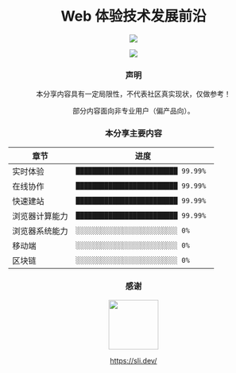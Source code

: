 <p align="center">
    <h1 align="center">Web 体验技术发展前沿</h1>
</p>

<p align="center">
    <a href="https://github.com/yu-tou/frontend-modern-experience-share-slide/discussions" target="_blank">
        <img src="https://img.shields.io/badge/Join%20the%20Discussion-on%20Github-green?&labelColor=000&style=for-the-badge&logo=github" />
    </a>
</p>
<p align="center">
    <a href="https://frontend-modern-share.vercel.app" target="_blank">
        <img src="https://img.shields.io/badge/Online%20Slide-on%20Vecel-green?&labelColor=000&style=for-the-badge&logo=vercel" />
    </a>
</p>

<p align="center">
    <h3 align="center">声明</h3>
</p>

<p align="center">本分享内容具有一定局限性，不代表社区真实现状，仅做参考！</p>

 <p align="center">部分内容面向非专业用户（偏产品向）。</p>

<p align="center">
    <h3 align="center">本分享主要内容</h3>
</p>

<p align="center">
    

| 章节           | 进度                               |
| -------------- | ---------------------------------- |
| 实时体验       | `█████████████████████████ 99.99%` |
| 在线协作       | `█████████████████████████ 99.99%` |
| 快速建站       | `█████████████████████████ 99.99%` |
| 浏览器计算能力 | `█████████████████████████ 99.99% `    |
| 浏览器系统能力 | `░░░░░░░░░░░░░░░░░░░░░░░░░ 0%`     |
| 移动端         | `░░░░░░░░░░░░░░░░░░░░░░░░░ 0%`     |
| 区块链         | `░░░░░░░░░░░░░░░░░░░░░░░░░ 0%`     |

    
</p>
<p align="center">
    <h3 align="center">感谢</h3>
</p>

<p align="center">
    <a href="https://sli.dev/" target="_blank">
        <img src="https://d33wubrfki0l68.cloudfront.net/9a47dde680cca08e326c07824009ed1adc29626e/6a1c0/logo-title.png" style="width:100px;"/>
    </a>
</p>
<p align="center">
    <a href="https://sli.dev/" target="_blank">
        https://sli.dev/ 
    </a>
    </p>
